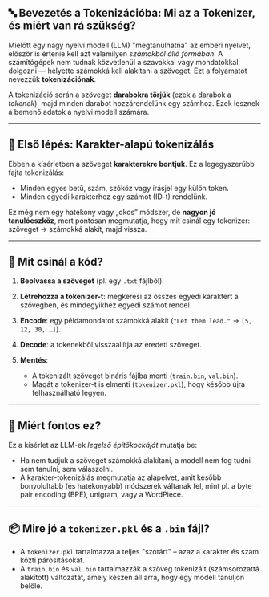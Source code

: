 ## 🔤 Bevezetés a Tokenizációba: Mi az a Tokenizer, és miért van rá szükség?

Mielőtt egy nagy nyelvi modell (LLM) "megtanulhatná" az emberi nyelvet, először is értenie kell azt valamilyen *számokból álló formában*. A számítógépek nem tudnak közvetlenül a szavakkal vagy mondatokkal dolgozni — helyette számokká kell alakítani a szöveget. Ezt a folyamatot nevezzük **tokenizációnak**.

A tokenizáció során a szöveget **darabokra törjük** (ezek a darabok a *tokenek*), majd minden darabot hozzárendelünk egy számhoz. Ezek lesznek a bemenő adatok a nyelvi modell számára.

---

## 👶 Első lépés: Karakter-alapú tokenizálás

Ebben a kísérletben a szöveget **karakterekre bontjuk**. Ez a legegyszerűbb fajta tokenizálás:

* Minden egyes betű, szám, szóköz vagy írásjel egy külön token.
* Minden egyedi karakterhez egy számot (ID-t) rendelünk.

Ez még nem egy hatékony vagy „okos” módszer, de **nagyon jó tanulóeszköz**, mert pontosan megmutatja, hogy mit csinál egy tokenizer: szöveget → számokká alakít, majd vissza.

---

## 🧠 Mit csinál a kód?

1. **Beolvassa a szöveget** (pl. egy `.txt` fájlból).
2. **Létrehozza a tokenizer-t**: megkeresi az összes egyedi karaktert a szövegben, és mindegyikhez egyedi számot rendel.
3. **Encode**: egy példamondatot számokká alakít (`"Let them lead."` → `[5, 12, 30, …]`).
4. **Decode**: a tokenekből visszaállítja az eredeti szöveget.
5. **Mentés**:

   * A tokenizált szöveget bináris fájlba menti (`train.bin`, `val.bin`).
   * Magát a tokenizer-t is elmenti (`tokenizer.pkl`), hogy később újra felhasználható legyen.

---

## 🧱 Miért fontos ez?

Ez a kísérlet az LLM-ek *legelső építőkockáját* mutatja be:

* Ha nem tudjuk a szöveget számokká alakítani, a modell nem fog tudni sem tanulni, sem válaszolni.
* A karakter-tokenizálás megmutatja az alapelvet, amit később bonyolultabb (és hatékonyabb) módszerek váltanak fel, mint pl. a byte pair encoding (BPE), unigram, vagy a WordPiece.

---

## 📦 Mire jó a `tokenizer.pkl` és a `.bin` fájl?

* A `tokenizer.pkl` tartalmazza a teljes "szótárt" – azaz a karakter és szám közti párosításokat.
* A `train.bin` és `val.bin` tartalmazzák a szöveg tokenizált (számsorozattá alakított) változatát, amely készen áll arra, hogy egy modell tanuljon belőle.
